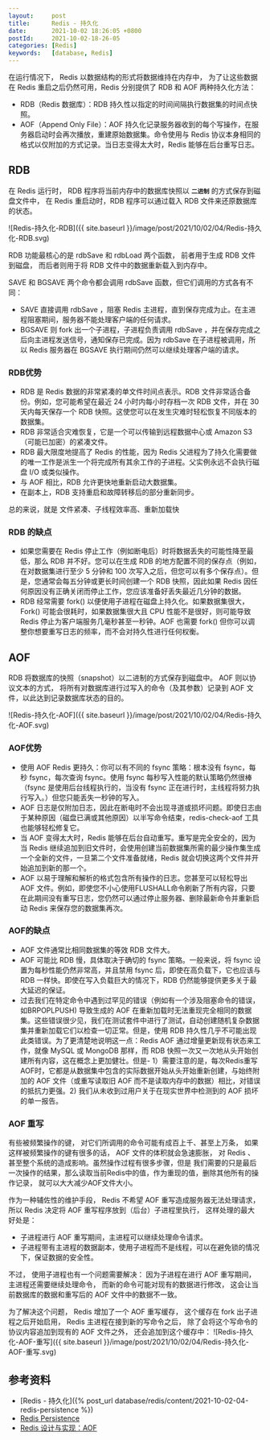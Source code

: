 ```yaml
---
layout:     post
title:      Redis - 持久化
date:       2021-10-02 18:26:05 +0800
postId:     2021-10-02-18-26-05
categories: [Redis]
keywords:   [database, Redis]
---
```


在运行情况下， Redis 以数据结构的形式将数据维持在内存中， 为了让这些数据在 Redis 
重启之后仍然可用，Redis 分别提供了 RDB 和 AOF 两种持久化方法：
* RDB（Redis 数据库）：RDB 持久性以指定的时间间隔执行数据集的时间点快照。
* AOF（Append Only File）：AOF 持久化记录服务器收到的每个写操作，在服务器启动时会再次播放，重建原始数据集。命令使用与 Redis 协议本身相同的格式以仅附加的方式记录。当日志变得太大时，Redis 能够在后台重写日志。

## RDB
在 Redis 运行时， RDB 程序将当前内存中的数据库快照以 **`二进制`** 的方式保存到磁盘文件中， 在 
Redis 重启动时，RDB 程序可以通过载入 RDB 文件来还原数据库的状态。

![Redis-持久化-RDB]({{ site.baseurl }}/image/post/2021/10/02/04/Redis-持久化-RDB.svg)

RDB 功能最核心的是 rdbSave 和 rdbLoad 两个函数， 前者用于生成 RDB 文件到磁盘， 
而后者则用于将 RDB 文件中的数据重新载入到内存中。

SAVE 和 BGSAVE 两个命令都会调用 rdbSave 函数，但它们调用的方式各有不同：
* SAVE 直接调用 rdbSave ，阻塞 Redis 主进程，直到保存完成为止。在主进程阻塞期间，服务器不能处理客户端的任何请求。
* BGSAVE 则 fork 出一个子进程，子进程负责调用 rdbSave ，并在保存完成之后向主进程发送信号，通知保存已完成。因为 rdbSave 在子进程被调用，所以 Redis 服务器在 BGSAVE 执行期间仍然可以继续处理客户端的请求。


### RDB优势
* RDB 是 Redis 数据的非常紧凑的单文件时间点表示。RDB 文件非常适合备份。例如，您可能希望在最近 24 小时内每小时存档一次 RDB 文件，并在 30 天内每天保存一个 RDB 快照。这使您可以在发生灾难时轻松恢复不同版本的数据集。
* RDB 非常适合灾难恢复，它是一个可以传输到远程数据中心或 Amazon S3（可能已加密）的紧凑文件。
* RDB 最大限度地提高了 Redis 的性能，因为 Redis 父进程为了持久化需要做的唯一工作是派生一个将完成所有其余工作的子进程。父实例永远不会执行磁盘 I/O 或类似操作。
* 与 AOF 相比，RDB 允许更快地重新启动大数据集。
* 在副本上，RDB 支持重启和故障转移后的部分重新同步。

总的来说，就是 文件紧凑、子线程效率高、重新加载快

### RDB 的缺点
* 如果您需要在 Redis 停止工作（例如断电后）时将数据丢失的可能性降至最低，那么 RDB 并不好。您可以在生成 RDB 的地方配置不同的保存点（例如，在对数据集进行至少 5 分钟和 100 次写入之后，但您可以有多个保存点）。但是，您通常会每五分钟或更长时间创建一个 RDB 快照，因此如果 Redis 因任何原因没有正确关闭而停止工作，您应该准备好丢失最近几分钟的数据。
* RDB 经常需要 fork() 以便使用子进程在磁盘上持久化。如果数据集很大，Fork() 可能会很耗时，如果数据集很大且 CPU 性能不是很好，则可能导致 Redis 停止为客户端服务几毫秒甚至一秒钟。AOF 也需要 fork() 但你可以调整你想要重写日志的频率，而不会对持久性进行任何权衡。

## AOF
RDB 将数据库的快照（snapshot）以二进制的方式保存到磁盘中。 AOF 则以协议文本的方式，
将所有对数据库进行过写入的命令（及其参数）记录到 AOF 文件，以此达到记录数据库状态的目的。

![Redis-持久化-AOF]({{ site.baseurl }}/image/post/2021/10/02/04/Redis-持久化-AOF.svg)

### AOF优势
* 使用 AOF Redis 更持久：你可以有不同的 fsync 策略：根本没有 fsync，每秒 fsync，每次查询 fsync。使用 fsync 每秒写入性能的默认策略仍然很棒（fsync 是使用后台线程执行的，当没有 fsync 正在进行时，主线程将努力执行写入。）但您只能丢失一秒钟的写入。
* AOF 日志是仅附加日志，因此在断电时不会出现寻道或损坏问题。即使日志由于某种原因（磁盘已满或其他原因）以半写命令结束，redis-check-aof 工具也能够轻松修复它。
* 当 AOF 变得太大时，Redis 能够在后台自动重写。重写是完全安全的，因为当 Redis 继续追加到旧文件时，会使用创建当前数据集所需的最少操作集生成一个全新的文件，一旦第二个文件准备就绪，Redis 就会切换这两个文件并开始追加到新的那一个。
* AOF 以易于理解和解析的格式包含所有操作的日志。您甚至可以轻松导出 AOF 文件。例如，即使您不小心使用FLUSHALL命令刷新了所有内容，只要在此期间没有重写日志，您仍然可以通过停止服务器、删除最新命令并重新启动 Redis 来保存您的数据集再次。

### AOF的缺点
* AOF 文件通常比相同数据集的等效 RDB 文件大。
* AOF 可能比 RDB 慢，具体取决于确切的 fsync 策略。一般来说，将 fsync 设置为每秒性能仍然非常高，并且禁用 fsync 后，即使在高负载下，它也应该与 RDB 一样快。即使在写入负载巨大的情况下，RDB 仍然能够提供更多关于最大延迟的保证。
* 过去我们在特定命令中遇到过罕见的错误（例如有一个涉及阻塞命令的错误，如BRPOPLPUSH) 导致生成的 AOF 在重新加载时无法重现完全相同的数据集。这些错误很少见，我们在测试套件中进行了测试，自动创建随机复杂数据集并重新加载它们以检查一切正常。但是，使用 RDB 持久性几乎不可能出现此类错误。为了更清楚地说明这一点：Redis AOF 通过增量更新现有状态来工作，就像 MySQL 或 MongoDB 那样，而 RDB 快照一次又一次地从头开始创建所有内容，这在概念上更加健壮。但是- 1）需要注意的是，每次Redis重写AOF时，它都是从数据集中包含的实际数据开始从头开始重新创建，与始终附加的 AOF 文件（或重写读取旧 AOF 而不是读取内存中的数据）相比，对错误的抵抗力更强。2) 我们从未收到过用户关于在现实世界中检测到的 AOF 损坏的单一报告。

### AOF 重写
有些被频繁操作的键， 对它们所调用的命令可能有成百上千、甚至上万条， 如果这样被频繁操作的键有很多的话， 
AOF 文件的体积就会急速膨胀， 对 Redis 、甚至整个系统的造成影响。虽然操作过程有很多步骤，但是
我们需要的只是最后一次操作的结果，那么读取当前Redis中的值，作为重现的值，删除其他所有的操作记录，
就可以大大减少AOF文件大小。

作为一种辅佐性的维护手段， Redis 不希望 AOF 重写造成服务器无法处理请求， 所以 Redis 决定将 
AOF 重写程序放到（后台）子进程里执行， 这样处理的最大好处是：
* 子进程进行 AOF 重写期间，主进程可以继续处理命令请求。
* 子进程带有主进程的数据副本，使用子进程而不是线程，可以在避免锁的情况下，保证数据的安全性。

不过， 使用子进程也有一个问题需要解决： 因为子进程在进行 AOF 重写期间， 主进程还需要继续处理命令， 
而新的命令可能对现有的数据进行修改， 这会让当前数据库的数据和重写后的 AOF 文件中的数据不一致。

为了解决这个问题， Redis 增加了一个 AOF 重写缓存， 这个缓存在 fork 出子进程之后开始启用， 
Redis 主进程在接到新的写命令之后， 除了会将这个写命令的协议内容追加到现有的 AOF 文件之外， 
还会追加到这个缓存中：
![Redis-持久化-AOF-重写]({{ site.baseurl }}/image/post/2021/10/02/04/Redis-持久化-AOF-重写.svg)

## 参考资料
* [Redis - 持久化]({% post_url database/redis/content/2021-10-02-04-redis-persistence %})
* [Redis Persistence](https://redis.io/topics/persistence)
* [Redis 设计与实现：AOF](https://redisbook.readthedocs.io/en/latest/internal/aof.html)
